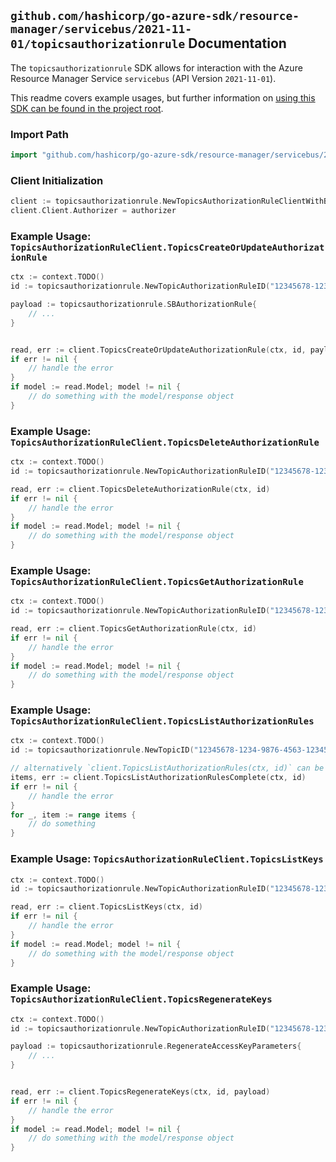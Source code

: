 
## `github.com/hashicorp/go-azure-sdk/resource-manager/servicebus/2021-11-01/topicsauthorizationrule` Documentation

The `topicsauthorizationrule` SDK allows for interaction with the Azure Resource Manager Service `servicebus` (API Version `2021-11-01`).

This readme covers example usages, but further information on [using this SDK can be found in the project root](https://github.com/hashicorp/go-azure-sdk/tree/main/docs).

### Import Path

```go
import "github.com/hashicorp/go-azure-sdk/resource-manager/servicebus/2021-11-01/topicsauthorizationrule"
```


### Client Initialization

```go
client := topicsauthorizationrule.NewTopicsAuthorizationRuleClientWithBaseURI("https://management.azure.com")
client.Client.Authorizer = authorizer
```


### Example Usage: `TopicsAuthorizationRuleClient.TopicsCreateOrUpdateAuthorizationRule`

```go
ctx := context.TODO()
id := topicsauthorizationrule.NewTopicAuthorizationRuleID("12345678-1234-9876-4563-123456789012", "example-resource-group", "namespaceValue", "topicValue", "authorizationRuleValue")

payload := topicsauthorizationrule.SBAuthorizationRule{
	// ...
}


read, err := client.TopicsCreateOrUpdateAuthorizationRule(ctx, id, payload)
if err != nil {
	// handle the error
}
if model := read.Model; model != nil {
	// do something with the model/response object
}
```


### Example Usage: `TopicsAuthorizationRuleClient.TopicsDeleteAuthorizationRule`

```go
ctx := context.TODO()
id := topicsauthorizationrule.NewTopicAuthorizationRuleID("12345678-1234-9876-4563-123456789012", "example-resource-group", "namespaceValue", "topicValue", "authorizationRuleValue")

read, err := client.TopicsDeleteAuthorizationRule(ctx, id)
if err != nil {
	// handle the error
}
if model := read.Model; model != nil {
	// do something with the model/response object
}
```


### Example Usage: `TopicsAuthorizationRuleClient.TopicsGetAuthorizationRule`

```go
ctx := context.TODO()
id := topicsauthorizationrule.NewTopicAuthorizationRuleID("12345678-1234-9876-4563-123456789012", "example-resource-group", "namespaceValue", "topicValue", "authorizationRuleValue")

read, err := client.TopicsGetAuthorizationRule(ctx, id)
if err != nil {
	// handle the error
}
if model := read.Model; model != nil {
	// do something with the model/response object
}
```


### Example Usage: `TopicsAuthorizationRuleClient.TopicsListAuthorizationRules`

```go
ctx := context.TODO()
id := topicsauthorizationrule.NewTopicID("12345678-1234-9876-4563-123456789012", "example-resource-group", "namespaceValue", "topicValue")

// alternatively `client.TopicsListAuthorizationRules(ctx, id)` can be used to do batched pagination
items, err := client.TopicsListAuthorizationRulesComplete(ctx, id)
if err != nil {
	// handle the error
}
for _, item := range items {
	// do something
}
```


### Example Usage: `TopicsAuthorizationRuleClient.TopicsListKeys`

```go
ctx := context.TODO()
id := topicsauthorizationrule.NewTopicAuthorizationRuleID("12345678-1234-9876-4563-123456789012", "example-resource-group", "namespaceValue", "topicValue", "authorizationRuleValue")

read, err := client.TopicsListKeys(ctx, id)
if err != nil {
	// handle the error
}
if model := read.Model; model != nil {
	// do something with the model/response object
}
```


### Example Usage: `TopicsAuthorizationRuleClient.TopicsRegenerateKeys`

```go
ctx := context.TODO()
id := topicsauthorizationrule.NewTopicAuthorizationRuleID("12345678-1234-9876-4563-123456789012", "example-resource-group", "namespaceValue", "topicValue", "authorizationRuleValue")

payload := topicsauthorizationrule.RegenerateAccessKeyParameters{
	// ...
}


read, err := client.TopicsRegenerateKeys(ctx, id, payload)
if err != nil {
	// handle the error
}
if model := read.Model; model != nil {
	// do something with the model/response object
}
```
